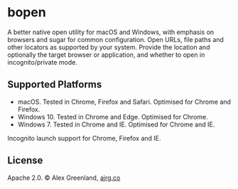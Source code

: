 # bopen

A better native open utility for macOS and Windows, with emphasis on browsers and sugar for common configuration. Open URLs, file paths and other locators as supported by your system. Provide the location and optionally the target browser or application, and whether to open in incognito/private mode.

## Supported Platforms

- macOS. Tested in Chrome, Firefox and Safari. Optimised for Chrome and Firefox.
- Windows 10. Tested in Chrome and Edge. Optimised for Chrome.
- Windows 7. Tested in Chrome and IE. Optimised for Chrome and IE.

Incognito launch support for Chrome, Firefox and IE.


## License

Apache 2.0. © Alex Greenland, [ajrg.co](http://ajrg.co/)

